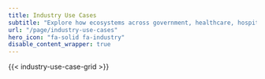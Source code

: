 ```yaml
---
title: Industry Use Cases
subtitle: "Explore how ecosystems across government, healthcare, hospitality, AI, and social platforms use Verana to deliver verifiable, privacy-first digital services."
url: "/page/industry-use-cases"
hero_icon: "fa-solid fa-industry"
disable_content_wrapper: true
---
```


{{< industry-use-case-grid >}}
